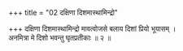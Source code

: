 +++
title = "02 दक्षिणा दिशमास्थामिन्द्रो"

+++
दक्षिणा दिशमास्थामिन्द्रो मावत्वोजसे बलाय दिशां प्रियो भूयासम् ।  
अनमित्रा मे दिशो भवन्तु घृतप्रतीकाः ॥ २ ॥